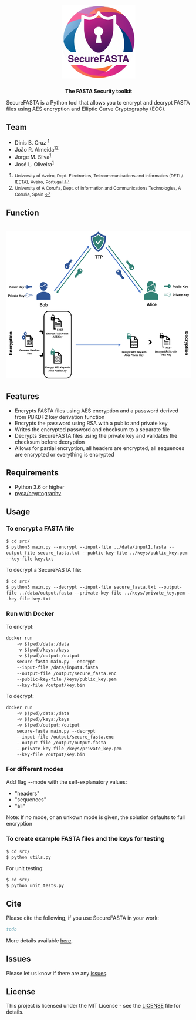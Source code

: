 <h1 align="center"><img src="logo/SecureFasta.png"
alt="securefasta" height="200" border="0" /></h1>
<p align="center"><b>The FASTA Security toolkit</b></p>


SecureFASTA is a Python tool that allows you to encrypt and decrypt FASTA files using AES encryption and Elliptic Curve Cryptography (ECC).

## Team
  * Dinis B. Cruz <sup id="a1">[1](#f1)</sup>
  * João R. Almeida<sup id="a1">[1](#f1)</sup><sup id="a2">[2](#f2)</sup>
  * Jorge M. Silva<sup id="a1">[1](#f1)</sup>
  * José L. Oliveira<sup id="a1">[1](#f1)</sup>

1. <small id="f1"> University of Aveiro, Dept. Electronics, Telecommunications and Informatics (DETI / IEETA), Aveiro, Portugal </small> [↩](#a1)
2. <small id="f2"> University of A Coruña, Dept. of Information and Communications Technologies, A Coruña, Spain </small> [↩](#a2)


## Function
<h1 align="left"><img src="logo/securefastaWorkflow.svg"
alt="securefasta" height="400" border="0" /></h1>

## Features

- Encrypts FASTA files using AES encryption and a password derived from PBKDF2 key derivation function
- Encrypts the password using RSA with a public and private key
- Writes the encrypted password and checksum to a separate file
- Decrypts SecureFASTA files using the private key and validates the checksum before decryption
- Allows for partial encryption, all headers are encrypted, all sequences are encrypted or everything is encrypted

## Requirements

- Python 3.6 or higher
- [pyca/cryptography](https://cryptography.io/en/latest/)

## Usage

### To encrypt a FASTA file

```
$ cd src/
$ python3 main.py --encrypt --input-file ../data/input1.fasta --output-file secure_fasta.txt --public-key-file ../keys/public_key.pem --key-file key.txt
```

To decrypt a SecureFASTA file:

```
$ cd src/
$ python3 main.py --decrypt --input-file secure_fasta.txt --output-file ../data/output.fasta --private-key-file ../keys/private_key.pem --key-file key.txt
```

### Run with Docker 

To encrypt:

```
docker run 
    -v $(pwd)/data:/data 
    -v $(pwd)/keys:/keys 
    -v $(pwd)/output:/output 
    secure-fasta main.py --encrypt 
    --input-file /data/input4.fasta 
    --output-file /output/secure_fasta.enc 
    --public-key-file /keys/public_key.pem 
    --key-file /output/key.bin
```

To decrypt:

```
docker run 
    -v $(pwd)/data:/data 
    -v $(pwd)/keys:/keys 
    -v $(pwd)/output:/output 
    secure-fasta main.py --decrypt 
    --input-file /output/secure_fasta.enc 
    --output-file /output/output.fasta 
    --private-key-file /keys/private_key.pem 
    --key-file /output/key.bin
```


### For different modes

Add flag --mode with the self-explanatory values:

- "headers"
- "sequences"
- "all"

Note: If no mode, or an unkown mode is given, the solution defaults to full encryption

### To create example FASTA files and the keys for testing

```
$ cd src/
$ python utils.py
```

For unit testing:

```
$ cd src/
$ python unit_tests.py
```



## Cite

Please cite the following, if you use SecureFASTA in your work:

```bib
todo
```

More details available [here](https://github.com/bioinformatics-ua/SecureFASTA/wiki).

## Issues
Please let us know if there are any
[issues](https://github.com/bioinformatics-ua/SecureFASTA/issues).


## License

This project is licensed under the MIT License - see the [LICENSE](LICENSE) file for details.
